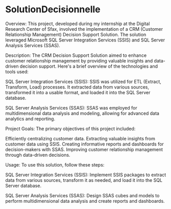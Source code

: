 # SolutionDecisionnelle
Overview:
This project, developed during my internship at the Digital Research Center of Sfax, involved the implementation of a CRM (Customer Relationship Management) Decision Support Solution. The solution leveraged Microsoft SQL Server Integration Services (SSIS) and SQL Server Analysis Services (SSAS).

Description:
The CRM Decision Support Solution aimed to enhance customer relationship management by providing valuable insights and data-driven decision support. Here's a brief overview of the technologies and tools used:

SQL Server Integration Services (SSIS): SSIS was utilized for ETL (Extract, Transform, Load) processes. It extracted data from various sources, transformed it into a usable format, and loaded it into the SQL Server database.

SQL Server Analysis Services (SSAS): SSAS was employed for multidimensional data analysis and modeling, allowing for advanced data analytics and reporting.

Project Goals:
The primary objectives of this project included:

Efficiently centralizing customer data.
Extracting valuable insights from customer data using SSIS.
Creating informative reports and dashboards for decision-makers with SSAS.
Improving customer relationship management through data-driven decisions.

Usage:
To use this solution, follow these steps:

SQL Server Integration Services (SSIS): Implement SSIS packages to extract data from various sources, transform it as needed, and load it into the SQL Server database.

SQL Server Analysis Services (SSAS): Design SSAS cubes and models to perform multidimensional data analysis and create reports and dashboards.
